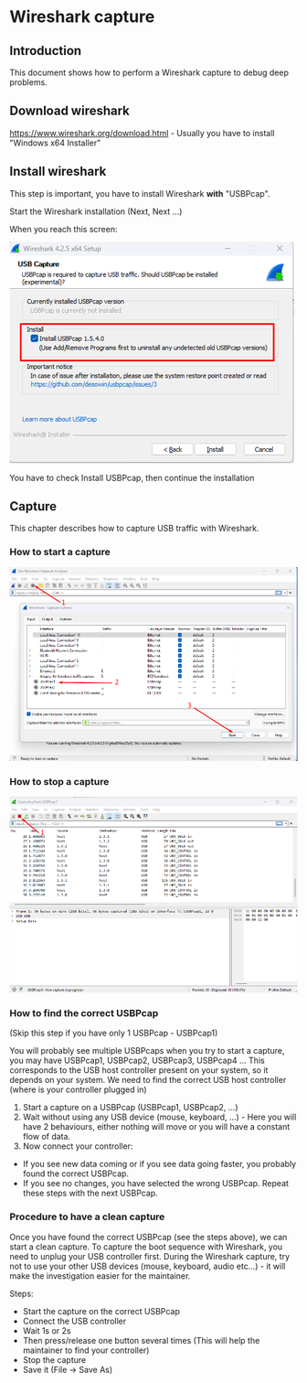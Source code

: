 # Wireshark capture

## Introduction
This document shows how to perform a Wireshark capture to debug deep problems.

## Download wireshark
https://www.wireshark.org/download.html - Usually you have to install "Windows x64 Installer"

## Install wireshark

This step is important, you have to install Wireshark **with** "USBPcap".

Start the Wireshark installation (Next, Next ...)

When you reach this screen:

![wireshark_install](img/wireshark_install.png)

You have to check Install USBPcap, then continue the installation

## Capture
This chapter describes how to capture USB traffic with Wireshark.

### How to start a capture
![wireshark_start](img/wireshark_start.png)

### How to stop a capture
![wireshark_stop](img/wireshark_stop.png)

### How to find the correct USBPcap
(Skip this step if you have only 1 USBPcap - USBPcap1)

You will probably see multiple USBPcaps when you try to start a capture, you may have USBPcap1, USBPcap2, USBPcap3, USBPcap4 ... This corresponds to the USB host controller present on your system, so it depends on your system. We need to find the correct USB host controller (where is your controller plugged in)

1. Start a capture on a USBPcap (USBPcap1, USBPcap2, ...)
2. Wait without using any USB device (mouse, keyboard, ...) - Here you will have 2 behaviours, either nothing will move or you will have a constant flow of data.
3. Now connect your controller:
  - If you see new data coming or if you see data going faster, you probably found the correct USBPcap. 
  - If you see no changes, you have selected the wrong USBPcap. Repeat these steps with the next USBPcap.

### Procedure to have a clean capture
Once you have found the correct USBPcap (see the steps above), we can start a clean capture.
To capture the boot sequence with Wireshark, you need to unplug your USB controller first.
During the Wireshark capture, try not to use your other USB devices (mouse, keyboard, audio etc...) - it will make the investigation easier for the maintainer.

Steps:
 - Start the capture on the correct USBPcap
 - Connect the USB controller
 - Wait 1s or 2s
 - Then press/release one button several times (This will help the maintainer to find your controller)
 - Stop the capture
 - Save it (File -> Save As)

